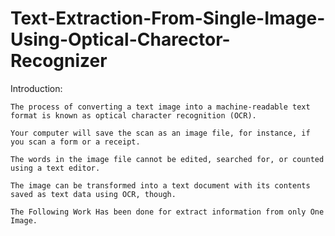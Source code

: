 # Text-Extraction-From-Single-Image-Using-Optical-Charector-Recognizer

Introduction:

    The process of converting a text image into a machine-readable text format is known as optical character recognition (OCR).

    Your computer will save the scan as an image file, for instance, if you scan a form or a receipt.

    The words in the image file cannot be edited, searched for, or counted using a text editor.

    The image can be transformed into a text document with its contents saved as text data using OCR, though.

    The Following Work Has been done for extract information from only One Image.

